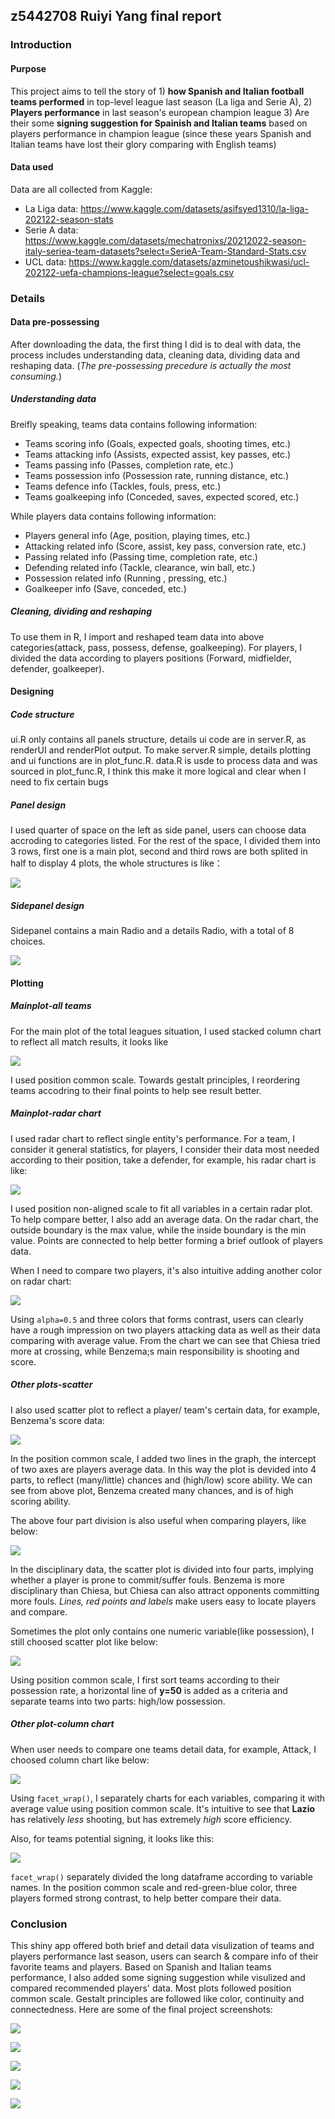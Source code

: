 ## z5442708 Ruiyi Yang final report

### Introduction

#### Purpose

This project aims to tell the story of 1) **how Spanish and Italian football teams performed** in top-level league last season (La liga and Serie A), 2) **Players performance** in last season's european champion league 3) Are their some **signing suggestion for Spainish and Italian teams** based on players performance in champion league (since these years Spanish and Italian teams have lost their glory comparing with English teams)

#### Data used

Data are all collected from Kaggle:

- La Liga data: https://www.kaggle.com/datasets/asifsyed1310/la-liga-202122-season-stats
- Serie A data: https://www.kaggle.com/datasets/mechatronixs/20212022-season-italy-seriea-team-datasets?select=SerieA-Team-Standard-Stats.csv
- UCL data: https://www.kaggle.com/datasets/azminetoushikwasi/ucl-202122-uefa-champions-league?select=goals.csv



### Details

#### Data pre-possessing

After downloading the data, the first thing I did is to deal with data, the process includes understanding data, cleaning data, dividing data and reshaping data. (*The pre-possessing precedure is actually the most consuming.*)

##### Understanding data

Breifly speaking, teams data contains following information:

- Teams scoring info (Goals, expected goals, shooting times, etc.)
- Teams attacking info (Assists, expected assist, key passes, etc.)
- Teams passing info (Passes, completion rate, etc.)
- Teams possession info (Possession rate, running distance, etc.)
- Teams defence info (Tackles, fouls, press, etc.)
- Teams goalkeeping info (Conceded, saves, expected scored, etc.)

While players data contains following information:

- Players general info (Age, position, playing times, etc.)
- Attacking related info (Score, assist, key pass, conversion rate, etc.)
- Passing related info (Passing time, completion rate, etc.)
- Defending related info (Tackle, clearance, win ball, etc.)
- Possession related info (Running , pressing, etc.)
- Goalkeeper info (Save, conceded, etc.)

##### Cleaning, dividing and reshaping

To use them in R, I import and reshaped team data into above categories(attack, pass, possess, defense, goalkeeping). For players, I divided the data according to players positions (Forward, midfielder, defender, goalkeeper).



#### Designing

##### Code structure

ui.R only contains all panels structure, details ui code are in server.R, as renderUI and renderPlot output. To make server.R simple, details plotting and ui functions are in plot_func.R. data.R is usde to process data and was sourced in plot_func.R, I think this make it more logical and clear when I need to fix certain bugs

##### Panel design

I used quarter of space on the left as side panel, users can choose data accroding to categories listed. For the rest of the space, I divided them into 3 rows, first one is a main plot, second and third rows are both splited in half to display 4 plots, the whole structures is like：

 ![](./Screenshot/panel.png)

##### Sidepanel design

Sidepanel contains a main Radio and a details Radio, with a total of 8 choices.

![](./Screenshot/sidepanel.png)



#### Plotting

##### Mainplot-all teams

For the main plot of the total leagues situation, I used stacked column chart to reflect all match results, it looks like

![](Screenshot/stacked_column_chart.png)

I used position common scale. Towards gestalt principles, I reordering teams accodring to their final points to help see result better. 



##### Mainplot-radar chart

I used radar chart to reflect single entity's performance. For a team, I consider it general statistics, for players, I consider their data most needed according to their position, take a defender, for example, his radar chart is like:

![](Screenshot/radar.png)

I used position non-aligned scale to fit all variables in a certain radar plot. To help compare better, I also add an average data. On the radar chart, the outside boundary is the max value, while the inside boundary is the min value. Points are connected to help better forming a brief outlook of players data.



When I need to compare two players, it's also intuitive adding another color on radar chart:

![](Screenshot/radar2.png)

Using `alpha=0.5` and three colors that forms contrast, users can clearly have a rough impression on two players attacking data as well as their data comparing with average value. From the chart we can see that Chiesa tried more at crossing, while Benzema;s main responsibility is shooting and score.



##### Other plots-scatter

I also used scatter plot to reflect a player/ team's certain data, for example, Benzema's score data:

![](Screenshot/scatter.png)

In the position common scale, I added two lines in the graph, the intercept of two axes are players average data. In this way the plot is devided into 4 parts, to reflect  (many/little) chances and (high/low) score ability. We can see from above plot, Benzema created many chances, and is of high scoring ability.



The above four part division is also useful when comparing players, like below:

![](Screenshot/scatter3.png)

In the disciplinary data, the scatter plot is divided into four parts, implying whether a player is prone to commit/suffer fouls. Benzema is more disciplinary than Chiesa, but Chiesa can also attract opponents committing more fouls. *Lines, red points and labels* make users easy to locate players and compare.



Sometimes the plot only contains one numeric variable(like possession), I still choosed scatter plot like below:

![](Screenshot/scatter2.png)

Using position common scale, I first sort teams according to their possession rate, a horizontal line of **y=50** is added as a criteria and separate teams into two parts: high/low possession.



##### Other plot-column chart

When user needs to compare one teams detail data, for example, Attack, I choosed column chart like below:

![](Screenshot/column.png)

Using `facet_wrap()`, I separately charts for each variables, comparing it with average value using position common scale. It's intuitive to see that **Lazio** has relatively *less* shooting, but has extremely *high* score efficiency.



Also, for teams potential signing, it looks like this:

![](Screenshot/column2.png)

`facet_wrap()` separately divided the long dataframe according to variable names. In the position common scale and red-green-blue color, three players formed strong contrast, to help better compare their data.



### Conclusion

This shiny app offered both brief and detail data visulization of teams and players performance last season, users can search & compare info of their favorite teams and players. Based on Spanish and Italian teams performance, I also added some signing suggestion while visulized and compared recommended players' data. Most plots followed position common scale. Gestalt principles are followed like color, continuity and connectedness. Here are some of the final project screenshots:

![](Screenshot/final0.png)

![](Screenshot/final1.png)

![](Screenshot/final2.png)

![](Screenshot/final3.png)

![](Screenshot/final4.png)

